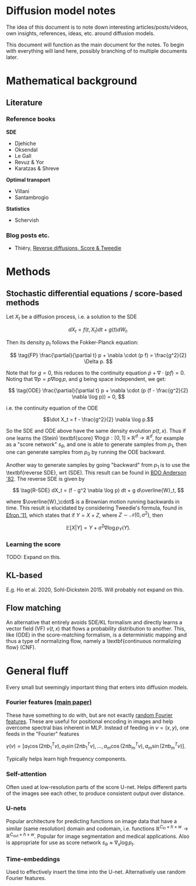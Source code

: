 # Diffusion model notes

The idea of this document is to note down interesting articles/posts/videos, own insights, references, ideas, etc. around diffusion models.

This document will function as the main document for the notes. To begin with everything will land here, possibly branching of to multiple documents later.

# Mathematical background

## Literature

### Reference books

**SDE**
- Djehiche
- Oksendal
- Le Gall
- Revuz & Yor
- Karatzas & Shreve

**Optimal transport**
- Villani
- Santambrogio

**Statistics**
- Schervish

### Blog posts etc.

- Thiéry, [Reverse diffusions, Score & Tweedie](https://alexxthiery.github.io/posts/reverse_and_tweedie/reverse_and_tweedie.html)

# Methods

## Stochastic differential equations / score-based methods

Let $X_t$ be a diffusion process, i.e. a solution to the SDE

$$
\tag{SDE}
dX_t = f(t, X_t) dt + g(t) dW_t.
$$

Then its density $p_t$ follows the Fokker-Planck equation:

$$
\tag{FP}
\frac{\partial}{\partial t} p + \nabla \cdot (p f) = \frac{g^2}{2} \Delta p.
$$

Note that for $g = 0$, this reduces to the continuity equation $\dot p + \nabla \cdot (p f) = 0$. Noting that $\nabla p = p \nabla \log p$, and $g$ being space independent, we get:

$$
\tag{ODE}
\frac{\partial}{\partial t} p + \nabla \cdot (p (f - \frac{g^2}{2} \nabla \log p)) = 0,
$$

i.e. the continuity equation of the ODE 

$$\dot X_t = f - \frac{g^2}{2} \nabla \log p.$$

So the SDE and ODE above have the same density evolution $p(t,x)$.
Thus if one learns the (Stein) \textbf{score} $\nabla \log p : [0,1] \times \mathbb{R}^d \to \mathbb{R}^d$, for example as a "score network" $s_\theta$, and one is able to generate samples from $p_1$, then one can generate samples from $p_0$ by running the ODE backward.

Another way to generate samples by going "backward" from $p_1$ is to use the \textbf{reverse SDE}, wrt (SDE). This result can be found in [BDO Anderson '82](https://www.sciencedirect.com/science/article/pii/0304414982900515). The reverse SDE is given by

$$
\tag{R-SDE}
dX_t = (f - g^2 \nabla \log p) dt + g d\overline{W}_t,
$$

where $\overline{W}_\cdot$ is a Brownian motion running backwards in time. This result is elucidated by considering Tweedie's formula, found in [Efron '11](https://efron.ckirby.su.domains/papers/2011TweediesFormula.pdf), which states that if $Y = X + Z$, where $Z \sim \mathcal{N}(0, \sigma^2)$, then

$$
\mathbb{E}[X | Y] = Y + \sigma^2 \nabla \log p_Y(Y).
$$

### Learning the score

TODO: Expand on this.

## KL-based

E.g. Ho et al. 2020, Sohl-Dickstein 2015. Will probably not expand on this.

## Flow matching

An alternative that entirely avoids SDE/KL formalism and directly learns a vector field (VF) $v(t, x)$ that flows a probability distribution to another. This, like (ODE) in the score-matching formalism, is a deterministic mapping and thus a type of normalizing flow, namely a \textbf{continuous normalizing flow} (CNF).

# General fluff

Every small but seemingly important thing that enters into diffusion models.

### Fourier features [(main paper)](https://arxiv.org/abs/2006.10739)

These have something to do with, but are not exactly [random Fourier features](https://papers.nips.cc/paper_files/paper/2007/hash/013a006f03dbc5392effeb8f18fda755-Abstract.html). These are useful for positional encoding in images and help overcome spectral bias inherent in MLP.
Instead of feeding in $v = (x, y)$, one feeds in the "Fourier" features

$\gamma(v) = [a_1 \cos(2\pi b_1^T v), a_1 \sin(2\pi b_1^T v), \dots, a_m \cos(2\pi b_m^T v), a_m \sin(2\pi b_m^T v)]$.

Typically helps learn high frequency components.

### Self-attention

Often used at low-resolution parts of the score U-net. Helps different parts of the images see each other, to produce consistent output over distance.

### U-nets

Popular architecture for predicting functions on image data that have a similar (same resolution) domain and codomain, i.e. functions $\mathbb{R}^{C_{in} \times h \times w} \to \mathbb{R}^{C_{out} \times h \times w}$. Popular for image segmentation and medical applications. Also is appropriate for use as score network $s_\theta \approx \nabla_x \log p_t$.

### Time-embeddings

Used to effectively insert the time into the U-net. Alternatively use random Fourier features. 